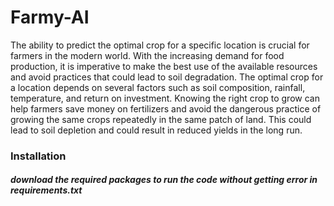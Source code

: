 <h1> Farmy-AI </h1>

The ability to predict the optimal crop for a specific location is crucial for farmers in the modern world. With the increasing demand for food production, it is imperative to make the best use of the available resources and avoid practices that could lead to soil degradation. The optimal crop for a location depends on several factors such as soil composition, rainfall, temperature, and return on investment. Knowing the right crop to grow can help farmers save money on fertilizers and avoid the dangerous practice of growing the same crops repeatedly in the same patch of land. This could lead to soil depletion and could result in reduced yields in the long run.

<h3> Installation </h3>
<h5>download the required packages to run the code without getting error in requirements.txt</h5>
